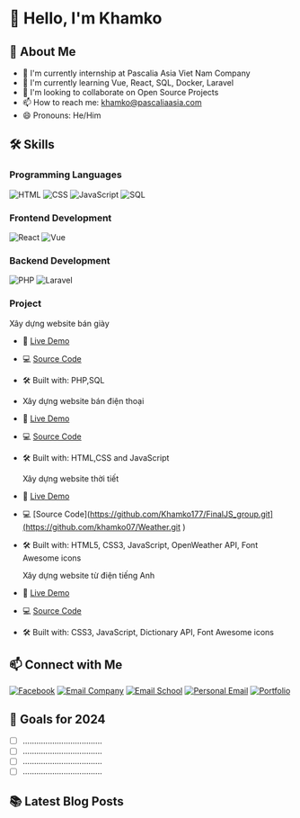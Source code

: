 # 👋 Hello, I'm Khamko

## 🚀 About Me
- 🔭 I'm currently internship at Pascalia Asia Viet Nam Company
- 🌱 I'm currently learning Vue, React, SQL, Docker, Laravel
- 👯 I'm looking to collaborate on Open Source Projects
- 📫 How to reach me: khamko@pascaliaasia.com
- 😄 Pronouns: He/Him


## 🛠 Skills
### Programming Languages
![HTML](https://img.shields.io/badge/-HTML5-E34F26?style=flat&logo=html5&logoColor=white)
![CSS](https://img.shields.io/badge/-CSS3-1572B6?style=flat&logo=css3&logoColor=white)
![JavaScript](https://img.shields.io/badge/-JavaScript-F7DF1E?style=flat&logo=JavaScript&logoColor=black)
![SQL](https://img.shields.io/badge/-SQL-4479A1?style=flat&logo=mysql&logoColor=white)





### Frontend Development
![React](https://img.shields.io/badge/-React-61DAFB?style=flat&logo=react&logoColor=black)
![Vue](https://img.shields.io/badge/-Vue.js-4FC08D?style=flat&logo=vue.js&logoColor=white)


### Backend Development
![PHP](https://img.shields.io/badge/-PHP-777BB4?style=flat&logo=php&logoColor=white)
![Laravel](https://img.shields.io/badge/-Laravel-FF2D20?style=flat&logo=laravel&logoColor=white)


### Project
Xây dựng website bán giày
- 🔗 [Live Demo](https://khamkoportfolio.000webhostapp.com/)
- 💻 [Source Code](https://github.com/Khamko177/Laoshoes.git)
- 🛠 Built with: PHP,SQL
- 
  Xây dựng website bán điện thoại
- 🔗 [Live Demo](https://danangshop.netlify.app/)
- 💻 [Source Code](https://github.com/Khamko177/FinalJS_group.git)
- 🛠 Built with: HTML,CSS and JavaScript

  Xây dựng website thời tiết
- 🔗 [Live Demo](https://khamko07.github.io/Weather/ )
- 💻 [Source Code](https://github.com/Khamko177/FinalJS_group.git](https://github.com/khamko07/Weather.git )
- 🛠 Built with: HTML5, CSS3, JavaScript, OpenWeather API, Font Awesome icons


  Xây dựng website từ điện tiếng Anh
- 🔗 [Live Demo](https://khamko07.github.io/Smart_Dictionnary/)
- 💻 [Source Code](https://github.com/khamko07/Smart_Dictionnary.git)
- 🛠 Built with: CSS3, JavaScript, Dictionary API, Font Awesome icons





## 📫 Connect with Me
[![Facebook](https://img.shields.io/badge/Facebook-1877F2?style=flat&logo=facebook&logoColor=white)](https://www.facebook.com/khamkoxys)
[![Email Company](https://img.shields.io/badge/Email_Company-D14836?style=flat&logo=gmail&logoColor=white)](mailto:khamko@pascaliaasia.com)
[![Email School](https://img.shields.io/badge/Email_School-4285F4?style=flat&logo=gmail&logoColor=white)](mailto:3120221520@ued.udn.vn)
[![Personal Email](https://img.shields.io/badge/Personal_Email-EA4335?style=flat&logo=gmail&logoColor=white)](mailto:khamgo1191@gmail.com)
[![Portfolio](https://img.shields.io/badge/Portfolio-000000?style=flat&logo=vercel&logoColor=white)](https://khamko177.netlify.app/)

## 🎯 Goals for 2024
- [ ] ...................................
- [ ] ...................................
- [ ] ...................................
- [ ] ...................................

## 📚 Latest Blog Posts
<!-- BLOG-POST-LIST:START -->
<!-- - [Microservices với Node.js: Từ A đến Z](https://devblog.vn/microservices-nodejs)
- [10 Tips để tối ưu hiệu suất React Application](https://devblog.vn/react-performance)
- [Hướng dẫn sử dụng Docker trong môi trường phát triển](https://devblog.vn/docker-guide)
<!-- BLOG-POST-LIST:END -->
